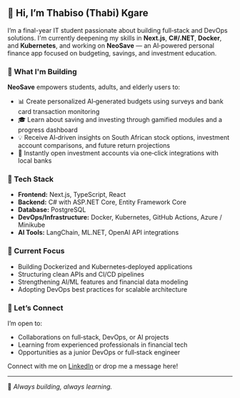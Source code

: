 ## 👋 Hi, I’m Thabiso (Thabi) Kgare

I’m a final-year IT student passionate about building full‑stack and DevOps solutions. I'm currently deepening my skills in **Next.js**, **C#/.NET**, **Docker**, and **Kubernetes**, and working on **NeoSave** — an AI‑powered personal finance app focused on budgeting, savings, and investment education.

### 🚀 What I'm Building
**NeoSave** empowers students, adults, and elderly users to:
- 📊 Create personalized AI‑generated budgets using surveys and bank card transaction monitoring  
- 🎓 Learn about saving and investing through gamified modules and a progress dashboard  
- 💡 Receive AI‑driven insights on South African stock options, investment account comparisons, and future return projections  
- 🔄 Instantly open investment accounts via one‑click integrations with local banks

### 🔧 Tech Stack
- **Frontend:** Next.js, TypeScript, React  
- **Backend:** C# with ASP.NET Core, Entity Framework Core  
- **Database:** PostgreSQL  
- **DevOps/Infrastructure:** Docker, Kubernetes, GitHub Actions, Azure / Minikube  
- **AI Tools:** LangChain, ML.NET, OpenAI API integrations

### 🎯 Current Focus
- Building Dockerized and Kubernetes‑deployed applications  
- Structuring clean APIs and CI/CD pipelines  
- Strengthening AI/ML features and financial data modeling  
- Adopting DevOps best practices for scalable architecture

### 📩 Let’s Connect
I’m open to:
- Collaborations on full‑stack, DevOps, or AI projects  
- Learning from experienced professionals in financial tech  
- Opportunities as a junior DevOps or full‑stack engineer  

Connect with me on [LinkedIn](https://www.linkedin.com/in/thabiso-kgare) or drop me a message here!

---

🔗 *Always building, always learning.*  
